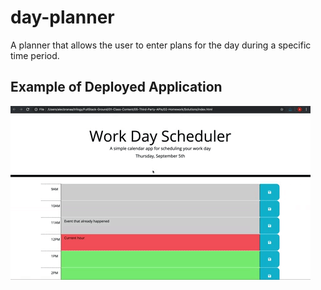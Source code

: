 # day-planner
A planner that allows the user to enter plans for the day during a specific time period.

## Example of Deployed Application

![A user clicks on slots on the color-coded calendar and edits the events.](./assets/images/05-third-party-apis-homework-demo.gif)
